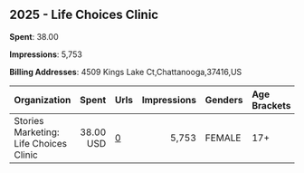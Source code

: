## 2025 - Life Choices Clinic 
**Spent**: 38.00

**Impressions**: 5,753

**Billing Addresses**: 4509 Kings Lake Ct,Chattanooga,37416,US

|Organization|Spent|Urls|Impressions|Genders|Age Brackets|Country Codes|
|:---|---:|:---|---:|:---|:---|:---|
|Stories Marketing: Life Choices Clinic|38.00 USD|[0](https://www.snap.com/political-ads/asset/8f4b85294a8f5a5800d362065485529333e66a16d633d57a9320c0257b47b926?mediaType=mp4)|5,753|FEMALE|17+|united states|

